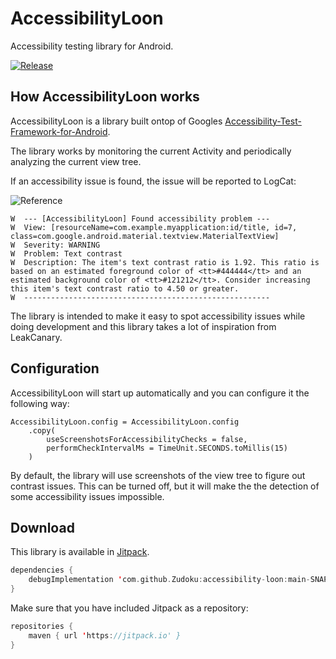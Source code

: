 AccessibilityLoon
========

Accessibility testing library for Android.

[![Release](https://jitpack.io/v/Zudoku/accessibility-loon.svg)](https://jitpack.io/#Zudoku/accessibility-loon)

How AccessibilityLoon works
--------

AccessibilityLoon is a library built ontop of Googles [Accessibility-Test-Framework-for-Android](https://github.com/google/Accessibility-Test-Framework-for-Android).

The library works by monitoring the current Activity and periodically analyzing the current view tree.

If an accessibility issue is found, the issue will be reported to LogCat:

![Reference](docs/image1.png)

```
W  --- [AccessibilityLoon] Found accessibility problem ---
W  View: [resourceName=com.example.myapplication:id/title, id=7, class=com.google.android.material.textview.MaterialTextView]
W  Severity: WARNING
W  Problem: Text contrast
W  Description: The item's text contrast ratio is 1.92. This ratio is based on an estimated foreground color of <tt>#444444</tt> and an estimated background color of <tt>#121212</tt>. Consider increasing this item's text contrast ratio to 4.50 or greater.
W  -------------------------------------------------------
```

The library is intended to make it easy to spot accessibility issues while doing development and this library takes a lot of inspiration from LeakCanary.


Configuration
--------

AccessibilityLoon will start up automatically and you can configure it the following way:

```
AccessibilityLoon.config = AccessibilityLoon.config
    .copy(
        useScreenshotsForAccessibilityChecks = false,
        performCheckIntervalMs = TimeUnit.SECONDS.toMillis(15)
    )
```

By default, the library will use screenshots of the view tree to figure out contrast issues. This can be turned off, but it will make the the detection of some accessibility issues impossible.

Download
--------

This library is available in [Jitpack](https://jitpack.io/#Zudoku/accessibility-loon).


```kotlin
dependencies {
    debugImplementation 'com.github.Zudoku:accessibility-loon:main-SNAPSHOT'
}
```

Make sure that you have included Jitpack as a repository:

```kotlin
repositories {
    maven { url 'https://jitpack.io' }
}
```

